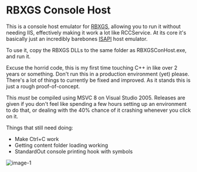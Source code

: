 # RBXGS Console Host
 
This is a console host emulator for [RBXGS](https://twitter.com/boxerpizza/status/1675670773564862465), allowing you to run it without needing IIS, effectively making it work a lot like RCCService. At its core it's basically just an incredibly barebones [ISAPI](https://learn.microsoft.com/en-us/previous-versions/iis/6.0-sdk/ms525172(v=vs.90)) host emulator.

To use it, copy the RBXGS DLLs to the same folder as RBXGSConHost.exe, and run it.

Excuse the horrid code, this is my first time touching C++ in like over 2 years or something. Don't run this in a production environment (yet) please. There's a lot of things to currently be fixed and improved. As it stands this is just a rough proof-of-concept.

This *must* be compiled using MSVC 8 on Visual Studio 2005. Releases are given if you don't feel like spending a few hours setting up an environment to do that, or dealing with the 40% chance of it crashing whenever you click on it.

Things that still need doing:
- Make Ctrl+C work
- Getting content folder loading working
- StandardOut console printing hook with symbols

![image-1](https://github.com/user-attachments/assets/96f46aec-be4c-4470-97b0-9f2e809722ba)
